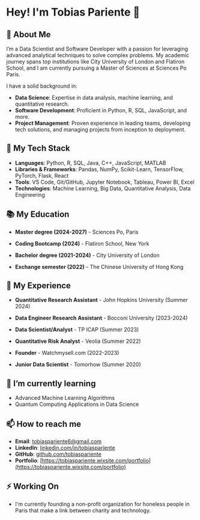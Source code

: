 # Hey! I'm Tobias Pariente 👋

## 🚀 About Me

I’m a Data Scientist and Software Developer with a passion for leveraging advanced analytical techniques to solve complex problems. My academic journey spans top institutions like City University of London and Flatiron School, and I am currently pursuing a Master of Sciences at Sciences Po Paris. 

I have a solid background in:

- **Data Science**: Expertise in data analysis, machine learning, and quantitative research.
- **Software Development**: Proficient in Python, R, SQL, JavaScript, and more.
- **Project Management**: Proven experience in leading teams, developing tech solutions, and managing projects from inception to deployment.

## 🧠 My Tech Stack

- **Languages**: Python, R, SQL, Java, C++, JavaScript, MATLAB
- **Libraries & Frameworks**: Pandas, NumPy, Scikit-Learn, TensorFlow, PyTorch, Flask, React
- **Tools**: VS Code, Git/GitHub, Jupyter Notebook, Tableau, Power BI, Excel
- **Technologies**: Machine Learning, Big Data, Quantitative Analysis, Data Engineering

## 📚 My Education

- **Master degree (2024-2027)** - Sciences Po, Paris

- **Coding Bootcamp (2024)** - Flatiron School, New York

- **Bachelor degree (2021-2024)** - City University of London

- **Exchange semester (2022)** - The Chinese University of Hong Kong

## 💼 My Experience

- **Quantitative Research Assistant** - John Hopkins University (Summer 2024)

- **Data Engineer Research Assistant** - Bocconi University (2023-2024)

- **Data Scientist/Analyst** - TP ICAP (Summer 2023)

- **Quantitative Risk Analyst** - Veolia (Summer 2022)

- **Founder** - Watchmysell.com (2022-2023)

- **Junior Data Scientist** - Tomorhow (Summer 2020)

## 🌱 I’m currently learning

- Advanced Machine Learning Algorithms
- Quantum Computing Applications in Data Science

## 📫 How to reach me

- **Email**: tobiaspariente6@gmail.com
- **LinkedIn**: [linkedin.com/in/tobiaspariente](https://linkedin.com/in/tobiaspariente)
- **GitHub**: [github.com/tobiaspariente](https://github.com/tobiaspariente)
- **Portfolio**: [https://tobiaspariente.wixsite.com/portfolio](https://tobiaspariente.wixsite.com/portfolio)

## ⚡ Working On

- I'm currently founding a non-profit organization for honeless people in Paris that make a link between charity and technology.
